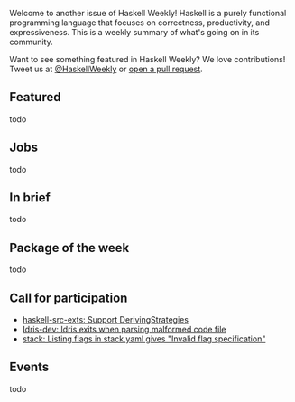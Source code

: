 <!-- 2017-08-24 -->

Welcome to another issue of Haskell Weekly!
Haskell is a purely functional programming language that focuses on correctness, productivity, and expressiveness.
This is a weekly summary of what's going on in its community.

Want to see something featured in Haskell Weekly?
We love contributions!
Tweet us at [@HaskellWeekly](https://twitter.com/haskellweekly) or [open a pull request](https://github.com/haskellweekly/haskellweekly.github.io).

## Featured

todo

## Jobs

todo

## In brief

todo

## Package of the week

todo

## Call for participation

-   [haskell-src-exts: Support DerivingStrategies](https://github.com/haskell-suite/haskell-src-exts/issues/375)
-   [Idris-dev: Idris exits when parsing malformed code file](https://github.com/idris-lang/Idris-dev/issues/4013)
-   [stack: Listing flags in stack.yaml gives "Invalid flag specification"](https://github.com/commercialhaskell/stack/issues/3374)

## Events

todo
